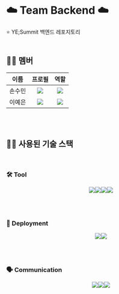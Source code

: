 # ☁️ Team Backend ☁️
⭐️ YE;Summit 백엔드 레포지토리
<br>
<br>
## 🧑‍💻 멤버
| 이름   | 프로필                                                                 | 역할                      |
|:------:|:----------------------------------------------------------------------:|:------------------------:|
| 손수민 | <img src="https://avatars.githubusercontent.com/u/173463176?v=4"/>   | <img src="https://skillicons.dev/icons?i=spring"> |
| 이예은 | <img src="https://avatars.githubusercontent.com/u/159096610?v=4"/>   | <img src="https://skillicons.dev/icons?i=spring"> |
<br>
<br>

## 🧑‍💻 사용된 기술 스택

<br>

### 🛠️ Tool

<p align="center">
	<img src="https://skillicons.dev/icons?i=java"><img src="https://skillicons.dev/icons?i=spring"><img src="https://skillicons.dev/icons?i=mysql"><img src="https://skillicons.dev/icons?i=docker">
</p>

<br>
<br>

### 🚀 Deployment

<p align="center">
    <img src="https://skillicons.dev/icons?i=aws"><img src="https://skillicons.dev/icons?i=nginx">
</p>

<br>
<br>

### 🗣️ Communication

<p align="center">
    <img src="https://skillicons.dev/icons?i=figma"><img src="https://skillicons.dev/icons?i=notion"><img src="https://skillicons.dev/icons?i=discord">
</p>
